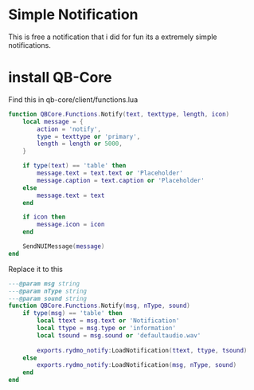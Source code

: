 # Simple Notification
This is free a notification that i did for fun its a extremely simple notifications.

# install QB-Core
Find this in qb-core/client/functions.lua
```lua
function QBCore.Functions.Notify(text, texttype, length, icon)
    local message = {
        action = 'notify',
        type = texttype or 'primary',
        length = length or 5000,
    }

    if type(text) == 'table' then
        message.text = text.text or 'Placeholder'
        message.caption = text.caption or 'Placeholder'
    else
        message.text = text
    end

    if icon then
        message.icon = icon
    end

    SendNUIMessage(message)
end
```

Replace it to this
```lua
---@param msg string
---@param nType string
---@param sound string
function QBCore.Functions.Notify(msg, nType, sound)
    if type(msg) == 'table' then
        local ttext = msg.text or 'Notification'
        local ttype = msg.type or 'information'
        local tsound = msg.sound or 'defaultaudio.wav'
        
        exports.rydmo_notify:LoadNotification(ttext, ttype, tsound)
    else
        exports.rydmo_notify:LoadNotification(msg, nType, sound)
    end
end
```
